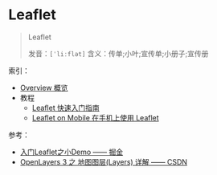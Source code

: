 # Leaflet

>Leaflet
>
>发音：`[ˈliːflət]`
>含义：传单;小叶;宣传单;小册子;宣传册

索引：

* [Overview 概览](./overview.md)
* 教程
  * [Leaflet 快速入门指南](./quick-start/quick-start.md)
  * [Leaflet on Mobile 在手机上使用 Leaflet](./mobile/mobile.md)

参考：

* [入门Leaflet之小Demo —— 掘金](https://juejin.im/post/5a658614f265da3e3f4cce0e)
* [OpenLayers 3 之 地图图层(Layers) 详解 —— CSDN](https://blog.csdn.net/qingyafan/article/details/45398131)